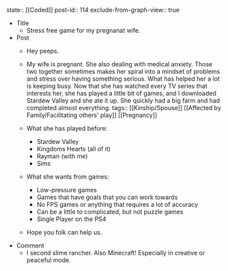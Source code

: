 state:: [[Coded]]
post-id:: 114
exclude-from-graph-view:: true

- Title
  - Stress free game for my pregnanat wife.
- Post
  - Hey peeps.
  - My wife is pregnant. She also dealing with medical anxiety. Those two together sometimes makes her spiral into a mindset of problems and stress over having something serious. What has helped her a lot is keeping busy. Now that she has watched every TV series that interests her, she has played a little bit of games, and I downloaded Stardew Valley and she ate it up. She quickly had a big farm and had completed almost everything.
    tags:: [[Kinship/Spouse]] [[Affected by Family/Facilitating others' play]] [[Pregnancy]]
  - What she has played before:
    - Stardew Valley
    - Kingdoms Hearts (all of it)
    - Rayman (with me)
    - Sims
  - What she wants from games:

    - Low-pressure games
    - Games that have goals that you can work towards
    - No FPS games or anything that requires a lot of accuracy
    - Can be a little to complicated, but not puzzle games
    - Single Player on the PS4

  - Hope you folk can help us.
- Comment
  - I second slime rancher. Also Minecraft! Especially in creative or peaceful mode.
